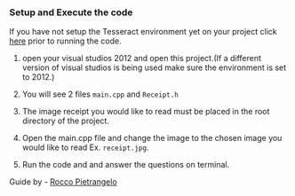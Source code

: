 ### Setup and Execute the code

If you have not setup the Tesseract environment yet on your project click [here](https://github.com/arjunvegda/receipt-ocr/master/tesseract_install_guide.md "Link to Teserract setup") prior to running the code.

1. open your visual studios 2012 and open this project.(If a different version of visual studios is being used make sure the environment is set to 2012.)

2. You will see 2 files `main.cpp` and `Receipt.h`

3. The image receipt you would like to read must be placed in the root directory of the project.

4. Open the main.cpp file and change the image to the chosen image you would like to read Ex. `receipt.jpg`.

5. Run the code and and answer the questions on terminal.

Guide by  - [Rocco Pietrangelo](https://github.com/rpietrangelo "Link to Rocco's Github")
